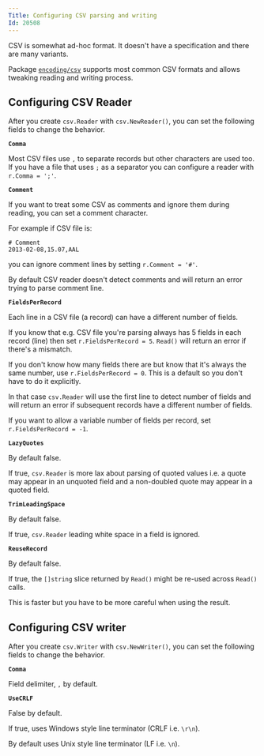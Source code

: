 ```yaml
---
Title: Configuring CSV parsing and writing
Id: 20508
---
```

CSV is somewhat ad-hoc format. It doesn't have a specification and there are many variants.

Package [`encoding/csv`](https://golang.org/pkg/encoding/csv/) supports most common CSV formats and allows tweaking reading and writing process.

## Configuring CSV Reader

After you create `csv.Reader` with `csv.NewReader()`, you can set the following fields to change the behavior.

**`Comma`**

Most CSV files use `,` to separate records but other characters are used too. If you have a file that uses `;` as a separator you can configure a reader with `r.Comma = ';'`.

**`Comment`**

If you want to treat some CSV as comments and ignore them during reading, you can set a comment character.

For example if CSV file is:

```csv
# Comment
2013-02-08,15.07,AAL
```

you can ignore comment lines by setting `r.Comment = '#'`.

By default CSV reader doesn't detect comments and will return an error trying to parse comment line.

**`FieldsPerRecord`**

Each line in a CSV file (a record) can have a different number of fields.

If you know that e.g. CSV file you're parsing always has 5 fields in each record (line) then set `r.FieldsPerRecord = 5`. `Read()` will return an error if there's a mismatch.

If you don't know how many fields there are but know that it's always the same number, use `r.FieldsPerRecord = 0`. This is a default so you don't have to do it explicitly.

In that case `csv.Reader` will use the first line to detect number of fields and will return an error if subsequent records have a different number of fields.

If you want to allow a variable number of fields per record, set `r.FieldsPerRecord = -1`.

**`LazyQuotes`**

By default false.

If true, `csv.Reader` is more lax about parsing of quoted values i.e. a quote may appear in an unquoted field and a non-doubled quote may appear in a quoted field.

**`TrimLeadingSpace`**

By default false.

If true, `csv.Reader` leading white space in a field is ignored.

**`ReuseRecord`**

By default false.

If true, the `[]string` slice returned by `Read()` might be re-used across `Read()` calls.

This is faster but you have to be more careful when using the result.

## Configuring CSV writer

After you create `csv.Writer` with `csv.NewWriter()`, you can set the following fields to change the behavior.

**`Comma`**

Field delimiter, `,` by default.

**`UseCRLF`**

False by default.

If true, uses Windows style line terminator (CRLF i.e. `\r\n`).

By default uses Unix style line terminator (LF i.e. `\n`).

